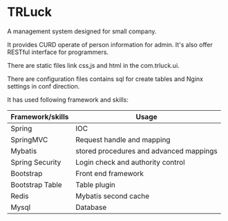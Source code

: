 # TRLuck 

A management system designed for small company.

It provides CURD operate of person information for admin.
It's also offer RESTful interface for programmers.

There are static files link css,js and html in the com.trluck.ui.

There are configuration files contains sql for create tables and Nginx settings in conf direction.

It has used following framework and skills:

Framework/skills | Usage
---------|--------
Spring | IOC
SpringMVC | Request handle and mapping
Mybatis |  stored procedures and advanced mappings
Spring Security | Login check and authority control
Bootstrap | Front end framework
Bootstrap Table | Table plugin
Redis|Mybatis second cache
Mysql|Database